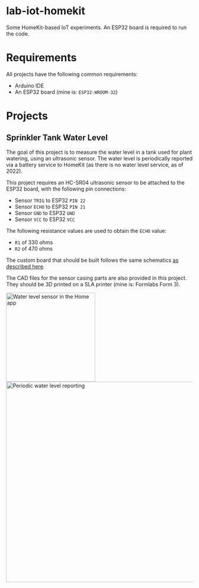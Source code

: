lab-iot-homekit
===============

Some HomeKit-based IoT experiments. An ESP32 board is required to run the code.

# Requirements

All projects have the following common requirements:

 * Arduino IDE
 * An ESP32 board (mine is: `ESP32-WROOM-32`)

# Projects

## Sprinkler Tank Water Level

The goal of this project is to measure the water level in a tank used for plant watering, using an ultrasonic sensor. The water level is periodically reported via a battery service to HomeKit (as there is no water level service, as of 2022).

This project requires an HC-SR04 ultrasonic sensor to be attached to the ESP32 board, with the following pin connections:

- Sensor `TRIG` to ESP32 `PIN 22`
- Sensor `ECHO` to ESP32 `PIN 21`
- Sensor `GND` to ESP32 `GND`
- Sensor `VCC` to ESP32 `VCC`

The following resistance values are used to obtain the `ECHO` value:

- `R1` of 330 ohms
- `R2` of 470 ohms

The custom board that should be built follows the same schematics [as described here](https://tutorials-raspberrypi.com/raspberry-pi-ultrasonic-sensor-hc-sr04/).

The CAD files for the sensor casing parts are also provided in this project. They should be 3D printed on a SLA printer (mine is: Formlabs Form 3).

<p>
  <img src="https://user-images.githubusercontent.com/1451907/180968484-fc47840e-9791-4bb7-8c44-35c769fafaab.png" width="240" alt="Water level sensor in the Home app" />
  <img src="https://user-images.githubusercontent.com/1451907/180968453-dfd05101-4b7c-45a8-acbc-9d36aaf2abe1.png" width="540" alt="Periodic water level reporting" />
<p>
